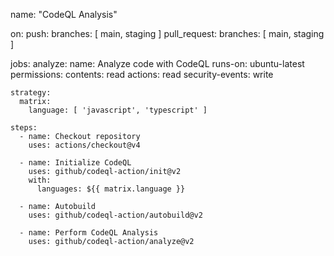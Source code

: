 name: "CodeQL Analysis"

on:
push:
branches: [ main, staging ]
pull_request:
branches: [ main, staging ]

jobs:
analyze:
name: Analyze code with CodeQL
runs-on: ubuntu-latest
permissions:
contents: read
actions: read
security-events: write

    strategy:
      matrix:
        language: [ 'javascript', 'typescript' ]

    steps:
      - name: Checkout repository
        uses: actions/checkout@v4

      - name: Initialize CodeQL
        uses: github/codeql-action/init@v2
        with:
          languages: ${{ matrix.language }}

      - name: Autobuild
        uses: github/codeql-action/autobuild@v2

      - name: Perform CodeQL Analysis
        uses: github/codeql-action/analyze@v2